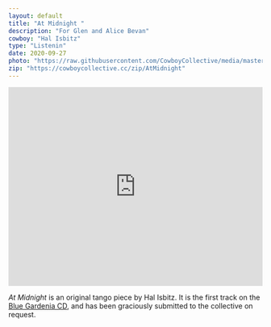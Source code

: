 ```yaml
---
layout: default
title: "At Midnight "
description: "For Glen and Alice Bevan"
cowboy: "Hal Isbitz"
type: "Listenin"
date: 2020-09-27
photo: "https://raw.githubusercontent.com/CowboyCollective/media/master/At_Midnight.png"
zip: "https://cowboycollective.cc/zip/AtMidnight"
---
```


<iframe width="100%" height="394" src="https://musescore.com/user/36181103/scores/6363395/embed" frameborder="0" allowfullscreen allow="autoplay; fullscreen"></iframe>

*At Midnight* is an original tango piece by Hal Isbitz. It is the first track on the [Blue Gardenia CD](https://www.youtube.com/watch?v=aKiPcSU53ik), and has been graciously submitted to the collective on request.
